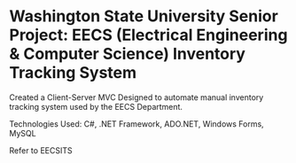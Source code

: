 # Washington State University Senior Project: EECS (Electrical Engineering & Computer Science) Inventory Tracking System

Created a Client-Server MVC Designed to automate manual inventory tracking system used by the EECS Department.

Technologies Used: C#, .NET Framework, ADO.NET, Windows Forms, MySQL

Refer to EECSITS
